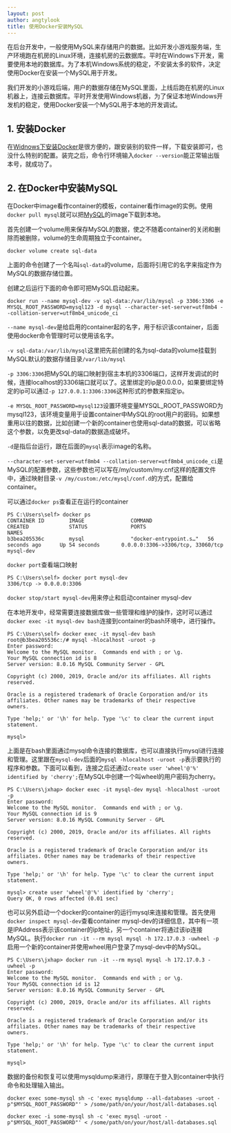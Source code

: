 ```yaml
---
layout: post
author: angtylook
title: 使用Docker安装MySQL
---
```


在后台开发中，一般使用MySQL来存储用户的数据。比如开发小游戏服务端，生产环境跑在机房的Linux环境，连接机房的云数据库。平时在Windows下开发，需要使用本地的数据库。为了本机Windows系统的稳定，不安装太多的软件，决定使用Docker在安装一个MySQL用于开发。

我们开发的小游戏后端，用户的数据存储在MySQL里面，上线后跑在机房的Linux机器上，连接云数据库。平时开发使用Windows机器，为了保证本地Windows开发机的稳定，使用Docker安装一个MySQL用于本地的开发调试。

## 1. 安装Docker

在[Widnows下安装Docker](https://docs.docker.com/docker-for-windows/)是很方便的，跟安装别的软件一样，下载安装即可，也没什么特别的配置。装完之后，命令行环境输入`docker --version`能正常输出版本号，就成功了。

## 2. 在Docker中安装MySQL

在Docker中image看作container的模板，container看作image的实例。使用`docker pull mysql`就可以把[MySQL](https://hub.docker.com/_/mysql)的image下载到本地。

首先创建一个volume用来保存MySQL的数据，使之不随着container的关闭和删除而被删除，volume的生命周期独立于container。

```docker volume create sql-data```

上面的命令创建了一个名叫`sql-data`的volume，后面将引用它的名字来指定作为MySQL的数据存储位置。

创建之后运行下面的命令即可把MySQL启动起来。

```
docker run --name mysql-dev -v sql-data:/var/lib/mysql -p 3306:3306 -e MYSQL_ROOT_PASSWORD=mysql123 -d mysql --character-set-server=utf8mb4 --collation-server=utf8mb4_unicode_ci
```

`--name mysql-dev`是给启用的container起的名字，用于标识该container，后面使用docker命令管理时可以使用该名字。

`-v sql-data:/var/lib/mysql`这里把先前创建的名为sql-data的volume挂载到MySQL默认的数据存储目录`/var/lib/mysql`

`-p 3306:3306`把MySQL的端口映射到宿主本机的3306端口，这样开发调试的时候，连接localhost的3306端口就可以了。这里绑定的ip是0.0.0.0，如果要绑定特定的ip可以通过`-p 127.0.0.1:3306:3306`这种形式的参数来指定ip。

`-e MYSQL_ROOT_PASSWORD=mysql123`设置环境变量MYSQL_ROOT_PASSWORD为mysql123，该环境变量用于设置container中MySQL的root用户的密码。如果想重用以往的数据，比如创建一个新的container也使用sql-data的数据，可以省略这个参数，以免更改sql-data的数据造成破坏。

`-d`是指后台运行，跟在后面的`mysql`表示image的名称。

`--character-set-server=utf8mb4 --collation-server=utf8mb4_unicode_ci`是MySQL的配置参数，这些参数也可以写在/my/custom/my.cnf这样的配置文件中，通过映射目录`-v /my/custom:/etc/mysql/conf.d`的方式，配置给container。

可以通过`docker ps`查看正在运行的container

```
PS C:\Users\self> docker ps                                                                                                                                               CONTAINER ID        IMAGE               COMMAND                  CREATED             STATUS              PORTS                               NAMES
b3bea205536c        mysql               "docker-entrypoint.s…"   56 seconds ago      Up 54 seconds       0.0.0.0:3306->3306/tcp, 33060/tcp   mysql-dev
```

`docker port`查看端口映射
```
PS C:\Users\self> docker port mysql-dev                                                                                                                                   3306/tcp -> 0.0.0.0:3306
```

`docker stop/start mysql-dev`用来停止和启动container mysql-dev

在本地开发中，经常需要连接数据库做一些管理和维护的操作，这时可以通过`docker exec -it mysql-dev bash`连接到container的bash环境中，进行操作。
```
PS C:\Users\self> docker exec -it mysql-dev bash                                                                                                                          root@b3bea205536c:/# mysql -hlocalhost -uroot -p
Enter password:
Welcome to the MySQL monitor.  Commands end with ; or \g.
Your MySQL connection id is 8
Server version: 8.0.16 MySQL Community Server - GPL

Copyright (c) 2000, 2019, Oracle and/or its affiliates. All rights reserved.

Oracle is a registered trademark of Oracle Corporation and/or its
affiliates. Other names may be trademarks of their respective
owners.

Type 'help;' or '\h' for help. Type '\c' to clear the current input statement.

mysql>
```
上面是在bash里面通过mysql命令连接的数据库，也可以直接执行mysql进行连接和管理。这里跟在`mysql-dev`后面的`mysql -hlocalhost -uroot -p`表示要执行的程序和参数。下面可以看到，连接之后还通过`create user 'wheel'@'%' identified by 'cherry';`在MySQL中创建一个叫wheel的用户密码为cherry。
```
PS C:\Users\jxhap> docker exec -it mysql-dev mysql -hlocalhost -uroot -p                                                                                                   Enter password:
Welcome to the MySQL monitor.  Commands end with ; or \g.
Your MySQL connection id is 9
Server version: 8.0.16 MySQL Community Server - GPL

Copyright (c) 2000, 2019, Oracle and/or its affiliates. All rights reserved.

Oracle is a registered trademark of Oracle Corporation and/or its
affiliates. Other names may be trademarks of their respective
owners.

Type 'help;' or '\h' for help. Type '\c' to clear the current input statement.

mysql> create user 'wheel'@'%' identified by 'cherry';
Query OK, 0 rows affected (0.01 sec)
```
也可以另外启动一个docker的container的运行mysql来连接和管理。首先使用`docker inspect mysql-dev`查看container mysql-dev的详细信息，其中有一项是IPAddress表示该container的ip地址，另一个container将通过该ip连接MySQL。执行`docker run -it --rm mysql mysql -h 172.17.0.3 -uwheel -p`启用一个新的container并使用wheel用户登录了mysql-dev中的MySQL。

```
PS C:\Users\jxhap> docker run -it --rm mysql mysql -h 172.17.0.3 -uwheel -p
Enter password:
Welcome to the MySQL monitor.  Commands end with ; or \g.
Your MySQL connection id is 12
Server version: 8.0.16 MySQL Community Server - GPL

Copyright (c) 2000, 2019, Oracle and/or its affiliates. All rights reserved.

Oracle is a registered trademark of Oracle Corporation and/or its
affiliates. Other names may be trademarks of their respective
owners.

Type 'help;' or '\h' for help. Type '\c' to clear the current input statement.

mysql>
```

数据的备份和恢复可以使用mysqldump来进行，原理在于登入到container中执行命令和处理输入输出。
```
docker exec some-mysql sh -c 'exec mysqldump --all-databases -uroot -p"$MYSQL_ROOT_PASSWORD"' > /some/path/on/your/host/all-databases.sql

docker exec -i some-mysql sh -c 'exec mysql -uroot -p"$MYSQL_ROOT_PASSWORD"' < /some/path/on/your/host/all-databases.sql
```
